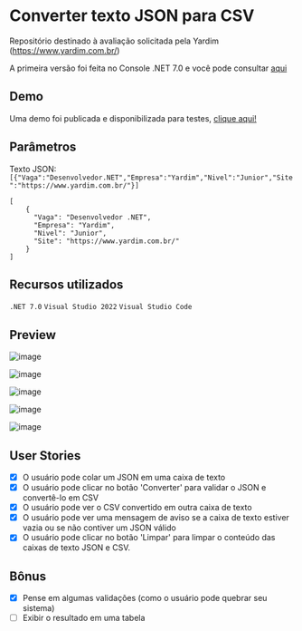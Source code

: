 # Converter texto JSON para CSV
Repositório destinado à avaliação solicitada pela Yardim (https://www.yardim.com.br/)

A primeira versão foi feita no Console .NET 7.0 e você pode consultar [aqui](https://github.com/marquescharlon/JSON_to_CSV_Converter/releases)

## Demo

Uma demo foi publicada e disponibilizada para testes, [clique aqui!](http://appconverter.somee.com/)

## Parâmetros

Texto JSON: ```[{"Vaga":"Desenvolvedor.NET","Empresa":"Yardim","Nivel":"Junior","Site":"https://www.yardim.com.br/"}]```

```
[
	{
	  "Vaga": "Desenvolvedor .NET",
	  "Empresa": "Yardim",
	  "Nivel": "Junior",
	  "Site": "https://www.yardim.com.br/"
	}
]
```
## Recursos utilizados
```.NET 7.0```
```Visual Studio 2022```
```Visual Studio Code```

## Preview

![image](https://user-images.githubusercontent.com/22162514/225399976-632a1b7a-509d-42f3-8c51-d4d09ac5a1d1.png)

![image](https://user-images.githubusercontent.com/22162514/225400180-bdc6db60-5d52-4c4c-af65-4df3b949c3f7.png)

![image](https://user-images.githubusercontent.com/22162514/225400577-ae235723-0d9e-4005-ac2e-434e3d6d4e39.png)

![image](https://user-images.githubusercontent.com/22162514/225404262-ea59947f-471d-4568-80f2-1ba83329b646.png)

![image](https://user-images.githubusercontent.com/22162514/225401096-765d38e4-ca00-4115-b40f-053e2af75a14.png)


## User Stories
- [x] O usuário pode colar um JSON em uma caixa de texto
- [x] O usuário pode clicar no botão 'Converter' para validar o JSON e convertê-lo em CSV
- [x] O usuário pode ver o CSV convertido em outra caixa de texto
- [x] O usuário pode ver uma mensagem de aviso se a caixa de texto estiver vazia ou se não contiver um JSON válido
- [x] O usuário pode clicar no botão 'Limpar' para limpar o conteúdo das caixas de texto JSON e CSV.

## Bônus 
- [x] Pense em algumas validações (como o usuário pode quebrar seu sistema)
- [ ] Exibir o resultado em uma tabela
